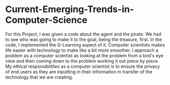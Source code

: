 # Current-Emerging-Trends-in-Computer-Science

For this Project, I was given a code about the agent and the pirate. We had to see who was going to make it to the goal, being the treasure, first. In the code, I implemented the Q-Learning aspect of it. Computer scientists makes life easier with technology to make like a bit more smoother. I approach a problem as a computer scientist as looking at the problem from a bird's eye view and then coming down to the problem working it out piece by piece. My ethical responsiblitlies as a computer scientist is to ensure the privacy of end users as they are inputting in their information in transfer of the technology that we are creating.
